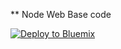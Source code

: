 ** Node Web Base code

[![Deploy to Bluemix](https://bluemix.net/deploy/button.png)](https://bluemix.net/deploy?repository=https://github.com/suddutt1/nodewebbase.git)
